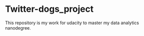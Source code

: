 # Twitter-dogs_project
This repository is my work for udacity to master my data analytics nanodegree.

